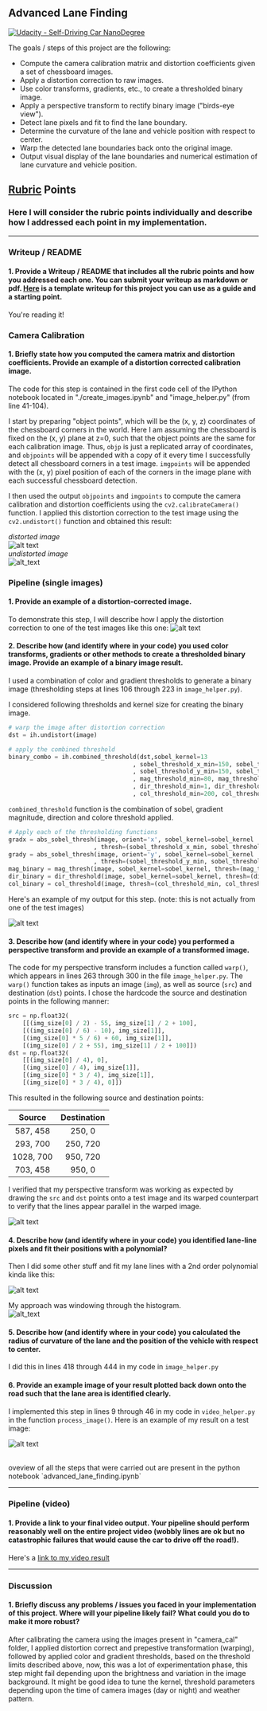 ## Advanced Lane Finding
[![Udacity - Self-Driving Car NanoDegree](https://s3.amazonaws.com/udacity-sdc/github/shield-carnd.svg)](http://www.udacity.com/drive)

The goals / steps of this project are the following:

* Compute the camera calibration matrix and distortion coefficients given a set of chessboard images.
* Apply a distortion correction to raw images.
* Use color transforms, gradients, etc., to create a thresholded binary image.
* Apply a perspective transform to rectify binary image ("birds-eye view").
* Detect lane pixels and fit to find the lane boundary.
* Determine the curvature of the lane and vehicle position with respect to center.
* Warp the detected lane boundaries back onto the original image.
* Output visual display of the lane boundaries and numerical estimation of lane curvature and vehicle position.

[//]: # (Image References)

[image1]: ./examples/calibration1.jpg "distorted"
[image11]: ./examples/calibration1_undistort.jpg "undistorted"
[image2]: ./test_images/test1.jpg "Road Transformed"
[image3]: ./examples/binary_combo.jpg "Binary Example"
[image4]: ./examples/warped_straight_lines.jpg "Warp Example"
[image5]: ./examples/binary_warped.jpg "Fit Visual"
[image51]: ./examples/histogram.png "Histogram"
[image6]: ./examples/lane_drawn.jpg "Output"
[video1]: ./project_video_output.mp4 "Video"

## [Rubric](https://review.udacity.com/#!/rubrics/571/view) Points

### Here I will consider the rubric points individually and describe how I addressed each point in my implementation.  

---

### Writeup / README

#### 1. Provide a Writeup / README that includes all the rubric points and how you addressed each one.  You can submit your writeup as markdown or pdf.  [Here](https://github.com/udacity/CarND-Advanced-Lane-Lines/blob/master/writeup_template.md) is a template writeup for this project you can use as a guide and a starting point.  

You're reading it!

### Camera Calibration

#### 1. Briefly state how you computed the camera matrix and distortion coefficients. Provide an example of a distortion corrected calibration image.

The code for this step is contained in the first code cell of the IPython notebook located in "./create_images.ipynb" and "image_helper.py" (from line 41-104).  

I start by preparing "object points", which will be the (x, y, z) coordinates of the chessboard corners in the world. Here I am assuming the chessboard is fixed on the (x, y) plane at z=0, such that the object points are the same for each calibration image.  Thus, `objp` is just a replicated array of coordinates, and `objpoints` will be appended with a copy of it every time I successfully detect all chessboard corners in a test image.  `imgpoints` will be appended with the (x, y) pixel position of each of the corners in the image plane with each successful chessboard detection.  

I then used the output `objpoints` and `imgpoints` to compute the camera calibration and distortion coefficients using the `cv2.calibrateCamera()` function.  I applied this distortion correction to the test image using the `cv2.undistort()` function and obtained this result: 

*distorted image*
<br>
![alt text][image1]
<br>
*undistorted image*
<br>
![alt_text][image11]

### Pipeline (single images)

#### 1. Provide an example of a distortion-corrected image.

To demonstrate this step, I will describe how I apply the distortion correction to one of the test images like this one:
![alt text][image2]

#### 2. Describe how (and identify where in your code) you used color transforms, gradients or other methods to create a thresholded binary image.  Provide an example of a binary image result.

I used a combination of color and gradient thresholds to generate a binary image (thresholding steps at lines 106 through 223 in `image_helper.py`).  

I considered following thresholds and kernel size for creating the binary image.

```python
# warp the image after distortion correction
dst = ih.undistort(image)

# apply the combined threshold
binary_combo = ih.combined_threshold(dst,sobel_kernel=13
                                   , sobel_threshold_x_min=150, sobel_threshold_x_max=255
                                   , sobel_threshold_y_min=150, sobel_threshold_y_max=255
                                   , mag_threshold_min=80, mag_threshold_max=255
                                   , dir_threshold_min=1, dir_threshold_max=1.3
                                   , col_threshold_min=200, col_threshold_max=255)
```

`combined_threshold` function is the combination of sobel, gradient magnitude, direction and colore threshold applied.

```python
# Apply each of the thresholding functions
gradx = abs_sobel_thresh(image, orient='x', sobel_kernel=sobel_kernel
                        , thresh=(sobel_threshold_x_min, sobel_threshold_x_max))
grady = abs_sobel_thresh(image, orient='y', sobel_kernel=sobel_kernel
                        , thresh=(sobel_threshold_y_min, sobel_threshold_y_max))
mag_binary = mag_thresh(image, sobel_kernel=sobel_kernel, thresh=(mag_threshold_min, mag_threshold_max))
dir_binary = dir_threshold(image, sobel_kernel=sobel_kernel, thresh=(dir_threshold_min, dir_threshold_max))
col_binary = col_threshold(image, thresh=(col_threshold_min, col_threshold_max))
```
Here's an example of my output for this step.  (note: this is not actually from one of the test images)

![alt text][image3]

#### 3. Describe how (and identify where in your code) you performed a perspective transform and provide an example of a transformed image.

The code for my perspective transform includes a function called `warp()`, which appears in lines 263 through 300 in the file `image_helper.py`.  The `warp()` function takes as inputs an image (`img`), as well as source (`src`) and destination (`dst`) points.  I chose the hardcode the source and destination points in the following manner:

```python
src = np.float32(
    [[(img_size[0] / 2) - 55, img_size[1] / 2 + 100],
    [((img_size[0] / 6) - 10), img_size[1]],
    [(img_size[0] * 5 / 6) + 60, img_size[1]],
    [(img_size[0] / 2 + 55), img_size[1] / 2 + 100]])
dst = np.float32(
    [[(img_size[0] / 4), 0],
    [(img_size[0] / 4), img_size[1]],
    [(img_size[0] * 3 / 4), img_size[1]],
    [(img_size[0] * 3 / 4), 0]])
```

This resulted in the following source and destination points:

| Source        | Destination   | 
|:-------------:|:-------------:| 
| 587, 458      | 250, 0        | 
| 293, 700      | 250, 720      |
| 1028, 700     | 950, 720      |
| 703, 458      | 950, 0        |

I verified that my perspective transform was working as expected by drawing the `src` and `dst` points onto a test image and its warped counterpart to verify that the lines appear parallel in the warped image.

![alt text][image4]

#### 4. Describe how (and identify where in your code) you identified lane-line pixels and fit their positions with a polynomial?

Then I did some other stuff and fit my lane lines with a 2nd order polynomial kinda like this:

![alt text][image5]

My approach was windowing through the histogram.
<br>
![alt_text][image51]

#### 5. Describe how (and identify where in your code) you calculated the radius of curvature of the lane and the position of the vehicle with respect to center.

I did this in lines 418 through 444 in my code in `image_helper.py`

#### 6. Provide an example image of your result plotted back down onto the road such that the lane area is identified clearly.

I implemented this step in lines 9 through 46 in my code in `video_helper.py` in the function `process_image()`.  Here is an example of my result on a test image:

![alt text][image6]

<br>
oveview of all the steps that were carried out are present in the python notebook `advanced_lane_finding.ipynb`

---

### Pipeline (video)

#### 1. Provide a link to your final video output.  Your pipeline should perform reasonably well on the entire project video (wobbly lines are ok but no catastrophic failures that would cause the car to drive off the road!).

Here's a [link to my video result](./project_video_output.mp4)

---

### Discussion

#### 1. Briefly discuss any problems / issues you faced in your implementation of this project.  Where will your pipeline likely fail?  What could you do to make it more robust?

After calibrating the camera using the images present in "camera_cal" folder, I applied distortion correct and prepestive transformation (warping), followed by applied color and gradient thresholds, based on the threshold limits described above, now, this was a lot of experimentation phase, this step might fail depending upon the brightness and variation in the image background. It might be good idea to tune the kernel, threshold parameters depending upon the time of camera images (day or night) and weather pattern.
